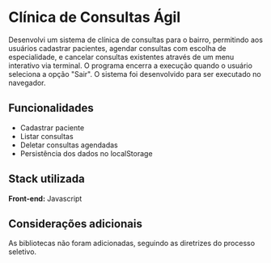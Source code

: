 # Clínica de Consultas Ágil

Desenvolvi um sistema de clínica de consultas para o bairro, permitindo aos usuários cadastrar pacientes, agendar consultas com escolha de especialidade, e cancelar consultas existentes através de um menu interativo via terminal. O programa encerra a execução quando o usuário seleciona a opção "Sair". O sistema foi desenvolvido para ser executado no navegador. 
## Funcionalidades

- Cadastrar paciente
- Listar consultas
- Deletar consultas agendadas
- Persistência dos dados no localStorage
## Stack utilizada

**Front-end:** Javascript

## Considerações adicionais

As bibliotecas não foram adicionadas, seguindo as diretrizes do processo seletivo. 